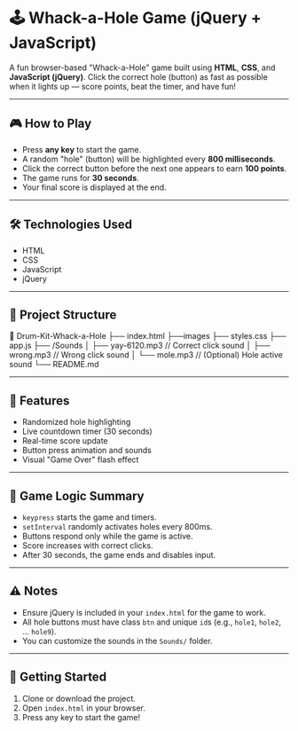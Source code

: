 # 🕹️ Whack-a-Hole Game (jQuery + JavaScript)

A fun browser-based "Whack-a-Hole" game built using **HTML**, **CSS**, and **JavaScript (jQuery)**. Click the correct hole (button) as fast as possible when it lights up — score points, beat the timer, and have fun!

---

## 🎮 How to Play

- Press **any key** to start the game.
- A random "hole" (button) will be highlighted every **800 milliseconds**.
- Click the correct button before the next one appears to earn **100 points**.
- The game runs for **30 seconds**.
- Your final score is displayed at the end.

---

## 🛠️ Technologies Used

- HTML
- CSS
- JavaScript
- jQuery

---

## 📁 Project Structure
📂 Drum-Kit-Whack-a-Hole
├── index.html
├──images
├── styles.css
├── app.js
├── /Sounds
│ ├── yay-6120.mp3 // Correct click sound
│ ├── wrong.mp3 // Wrong click sound
│ └── mole.mp3 // (Optional) Hole active sound
└── README.md

---

## 📌 Features

- Randomized hole highlighting
- Live countdown timer (30 seconds)
- Real-time score update
- Button press animation and sounds
- Visual "Game Over" flash effect

---

## 🧠 Game Logic Summary

- `keypress` starts the game and timers.
- `setInterval` randomly activates holes every 800ms.
- Buttons respond only while the game is active.
- Score increases with correct clicks.
- After 30 seconds, the game ends and disables input.

---

## ⚠️ Notes

- Ensure jQuery is included in your `index.html` for the game to work.
- All hole buttons must have class `btn` and unique `id`s (e.g., `hole1`, `hole2`, ... `hole9`).
- You can customize the sounds in the `Sounds/` folder.

---

## 🚀 Getting Started

1. Clone or download the project.
2. Open `index.html` in your browser.
3. Press any key to start the game!





